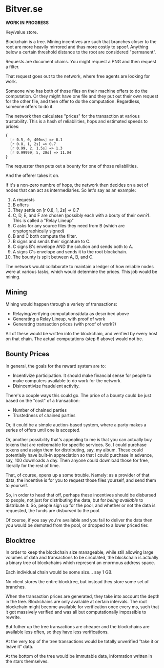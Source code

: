 Bitver.se
=========

**WORK IN PROGRESS**

Key/value store.

Blockchain is a tree. Mining incentives are such that branches closer to the root are more heavily mirrored and thus more costly to spoof. Anything below a certain threshold distance to the root are considered "permanent".

Requests are document chains. You might request a PNG and then request a filter. 

That request goes out to the network, where free agents are looking for work. 

Someone who has both of those files on their machine offers to do the computation. Or they might have one file and they put out their own request for the other file, and then offer to do the computation. Regardless, someone offers to do it.

The network then calculates "prices" for the transaction at various trustability. This is a hash of reliabilities, hops and estimated speeds to prices:

    {
      [r 0.5, 0, 400ms] => 0.1
      [r 0.8, 1, 2s] => 0.7
      [r 0.99, 2, 1.5s] => 1.3
      [r 0.99999, 5, 20s] => 11.04
    }

The requester then puts out a bounty for one of those reliabilities.

And the offerer takes it on.

If it's a non-zero numbre of hops, the network then decides on a set of nodes that can act as intermediaries. So let's say as an example:

1. A requests
2. B offers
3. They settle on [r 0.8, 1, 2s] => 0.7
4. C, D, E, and F are chosen (possibly each with a bouty of their own?). This is called a "Relay Lineup"
5. C asks for any source files they need from B (which are cryptographically signed)
6. B and C both compute the filter. 
7. B signs and sends their signature to C.
8. C signs B's envelope AND the solution and sends both to A.
9. A signs C's envelope and sends it to the root blockchain.
10. The bounty is split between A, B, and C.

The network would collaborate to maintain a ledger of how reliable nodes were at various tasks, which would determine the prices. This job would be mining.


Mining
------

Mining would happen through a variety of transactions:

* Relaying/verifying computations/data as described above
* Generating a Relay Lineup, with proof of work
* Generating transaction prices (with proof of work?)

All of these would be written into the blockchain, and verified by every host on that chain. The actual computations (step 6 above) would not be.


Bounty Prices
-------------

In general, the goals for the reward system are to:

* Incentivize participation. It should make financial sense for people to make computers available to do work for the network.
* Disincentivize fraudulent activity. 

There's a couple ways this could go. The price of a bounty could be just based on the "cost" of a transaction:

* Number of chained parties
* Trustedness of chained parties

Or, it could be a simple auction-based system, where a party makes a series of offers until one is accepted.

Or, another possibility that's appealing to me is that you can actually buy tokens that are redeemable for specific services. So, I could purchase tokens and assign them for distributing, say, my album. These could potentially have built-in appreciation so that I could purchase in advance, say, 100 downloads a day. Then anyone could download those for free, literally for the rest of time.

That, of course, opens up a some trouble. Namely: as a provider of that data, the incentive is for you to request those files yourself, and send them to yourself.

So, in order to head that off, perhaps these incentives should be disbursed to people, not just for distributing the data, but for *being available* to distribute it.  So, people sign up for the pool, and whether or not the data is requested, the funds are disbursed to the pool.

Of course, if you say you're available and you fail to deliver the data then you would be demoted from the pool, or dropped to a lower priced tier.


Blocktree
---------

In order to keep the blockchain size manageable, while still allowing large volumes of data and transactions to be circulated, the blockchain is actually a binary tree of blockchains which represent an enormous address space. 

Each individual chain would be some size... say 1 GB.

No client stores the entire blocktree, but instead they store some set of branches.

When the transaction prices are generated, they take into account the depth in the tree. Blockchains are only available at certain intervals. The root blockchain might become available for verification once every ms, such that it got massively verified and was all but computationally impossible to rewrite.

But futher up the tree transactions are cheaper and the blockchains are available less often, so they have less verifications.

At the very top of the tree transactions would be totally unverified "take it or leave it" data.

At the bottom of the tree would be immutable data, information written in the stars themselves.